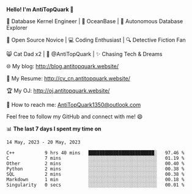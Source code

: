 
**Hello! I'm AntiTopQuark 👋**

🔧 Database Kernel Engineer | 🌊 OceanBase | 🤖 Autonomous Database Explorer

🌱 Open Source Novice | 💻 Coding Enthusiast | 🔍 Detective Fiction Fan

😸 Cat Dad x2 | 🎉 @AntiTopQuark | ✨ Chasing Tech & Dreams

🌐 My blog: http://blog.antitopquark.website/

📄 My Resume: http://cv_cn.antitopquark.website/

🏆 My OJ: http://oj.antitopquark.website/

📧 How to reach me: AntiTopQuark1350@outlook.com

Feel free to follow my GitHub and connect with me! 😄

📊 **The last 7 days I spent my time on** 

<!--START_SECTION:waka-->
```text
14 May, 2023 - 20 May, 2023

C++           9 hrs 40 mins   ████████████████████████░   97.46 % 
C             7 mins          ░░░░░░░░░░░░░░░░░░░░░░░░░   01.19 % 
Other         2 mins          ░░░░░░░░░░░░░░░░░░░░░░░░░   00.40 % 
Python        2 mins          ░░░░░░░░░░░░░░░░░░░░░░░░░   00.38 % 
SQL           2 mins          ░░░░░░░░░░░░░░░░░░░░░░░░░   00.38 % 
Markdown      1 min           ░░░░░░░░░░░░░░░░░░░░░░░░░   00.18 % 
Singularity   0 secs          ░░░░░░░░░░░░░░░░░░░░░░░░░   00.01 %
```
<!--END_SECTION:waka-->


